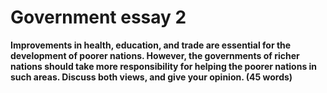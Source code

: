 # Government essay 2

**Improvements in health, education, and trade are essential for the development
of poorer nations. However, the governments of richer nations should take more
responsibility for helping the poorer nations in such areas. Discuss both views,
and give your opinion. (45 words)**
